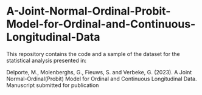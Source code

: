 # A-Joint-Normal-Ordinal-Probit-Model-for-Ordinal-and-Continuous-Longitudinal-Data

This repository contains the code and a sample of the dataset for the statistical analysis presented in:

Delporte, M., Molenberghs, G., Fieuws, S. and Verbeke, G. (2023). A Joint Normal-Ordinal(Probit) Model for Ordinal
and Continuous Longitudinal Data. Manuscript submitted for publication
